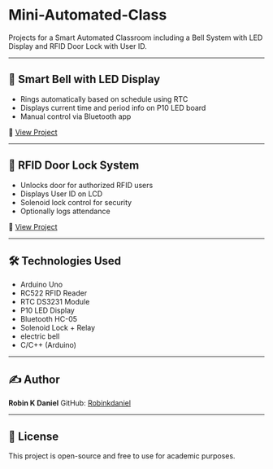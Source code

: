 
# Mini-Automated-Class
Projects for a Smart Automated Classroom including a Bell System with LED Display and RFID Door Lock with User ID.

---

## 🔔 Smart Bell with LED Display

- Rings automatically based on schedule using RTC
- Displays current time and period info on P10 LED board
- Manual control via Bluetooth app

📂 [View Project](./Smart_Bell_Display_System)

---

## 🔐 RFID Door Lock System

- Unlocks door for authorized RFID users
- Displays User ID on LCD
- Solenoid lock control for security
- Optionally logs attendance

📂 [View Project](./RFID_Door_Lock_System)

---

## 🛠️ Technologies Used

- Arduino Uno
- RC522 RFID Reader
- RTC DS3231 Module
- P10 LED Display
- Bluetooth HC-05
- Solenoid Lock + Relay
- electric bell
- C/C++ (Arduino)

---

## ✍️ Author

**Robin K Daniel**
GitHub: [Robinkdaniel](https://github.com/Robinkdaniel)

---

## 📜 License

This project is open-source and free to use for academic purposes.

